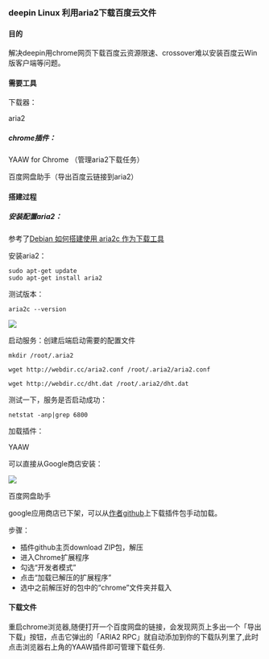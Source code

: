 ### deepin Linux 利用aria2下载百度云文件

#### 目的

解决deepin用chrome网页下载百度云资源限速、crossover难以安装百度云Win版客户端等问题。

#### 需要工具

下载器：

aria2

##### chrome插件：

YAAW for Chrome （管理aria2下载任务）

百度网盘助手（导出百度云链接到aria2）

#### 搭建过程

##### 安装配置aria2：

参考了[Debian 如何搭建使用 aria2c 作为下载工具](http://www.w2bc.com/article/215354)

安装aria2：

```
sudo apt-get update
sudo apt-get install aria2
```

测试版本：

```
aria2c --version
```

![](/home/milhaven1733/Desktop/1.png)

启动服务：创建后端启动需要的配置文件

```
mkdir /root/.aria2

wget http://webdir.cc/aria2.conf /root/.aria2/aria2.conf

wget http://webdir.cc/dht.dat /root/.aria2/dht.dat
```

测试一下，服务是否启动成功：

```
netstat -anp|grep 6800
```

加载插件：

YAAW

可以直接从Google商店安装：

![](/home/milhaven1733/Desktop/2.png)

百度网盘助手

google应用商店已下架，可以从[作者github](https://github.com/acgotaku/BaiduExporter/tree/a9cabe7624993eb98613dca18183e0bf113fe34d)上下载插件包手动加载。

步骤：

- 插件github主页download ZIP包，解压
- 进入Chrome扩展程序
- 勾选“开发者模式”
- 点击“加载已解压的扩展程序”
- 选中之前解压好的包中的“chrome”文件夹并载入

#### 下载文件

重启chrome浏览器,随便打开一个百度网盘的链接，会发现网页上多出一个「导出下载」按钮，点击它弹出的「ARIA2 RPC」就自动添加到你的下载队列里了,此时点击浏览器右上角的YAAW插件即可管理下载任务. 